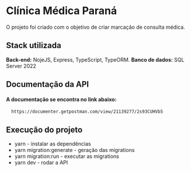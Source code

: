 
# Clínica Médica Paraná

O projeto foi criado com o objetivo de criar marcação de consulta médica.


## Stack utilizada

**Back-end:** NojeJS, Express, TypeScript, TypeORM.
**Banco de dados:** SQL Server 2022


## Documentação da API

#### A documentação se encontra no link abaixo:

```http
  https://documenter.getpostman.com/view/21139277/2s93CUHVb5
```
## Execução do projeto

* yarn - instalar as dependências 
* yarn migration:generate - geração das migrations
* yarn migration:run - executar as migrations
* yarn dev - rodar a API
